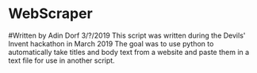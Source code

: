 # WebScraper 
#Written by Adin Dorf 3/?/2019
This script was written during the Devils' Invent hackathon in March 2019
The goal was to use python to automatically take titles and body text from a website and paste them in a text file for use in another script.

